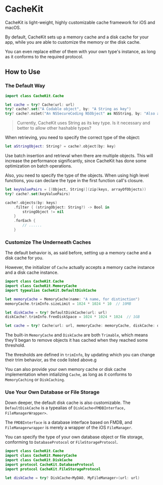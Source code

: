 # CacheKit

CacheKit is light-weight, highly customizable cache framework for iOS and macOS.

By default, CacheKit sets up a memory cache and a disk cache for your app, while you are able to customize the memory or the disk cache. 

You can even replace either of them with your own type's instance, as long as it conforms to the required protocol.

## How to Use

### The Default Way

```swift
import class CacheKit.Cache

let cache = try? Cache(url: url)
try? cache?.set("A Codable object", by: "A String as key")
try? cache?.nsSet("An NSSecureCoding NSObject" as NSString, by: "Also a String as key")
```

> Currently, CacheKit uses String as its key type. Is it necessary and better to allow other hashable types?

When retrieving, you need to specify the correct type of the object:

```swift
let aStringObject: String? = cache?.object(by: key)
```

Use batch insertion and retrieval when there are multiple objects. This will increase the performance significantly, since CacheKit has done some optimization on batch operations.

Also, you need to specify the type of the objects. When using high level functions, you can declare the type in the first function call's closure.

```swift
let keyValuePairs = [(Object, String)](zip(keys, arrayOfObjects))
try? cache?.set(keyValuePairs)

cache?.objects(by: keys)
    .filter { (stringObject: String?) -> Bool in
        stringObject != nil
    }
    .forEach {
        // ......
    }
```

### Customize The Underneath Caches

The default behavior is, as said before, setting up a memory cache and a disk cache for you.

However, the initializer of `Cache` actually accepts a memory cache instance and a disk cache instance.

```swift
import class CacheKit.Cache
import class CacheKit.MemoryCache
import typealias CacheKit.DefaultDiskCache

let memoryCache = MemoryCache(name: "A name, for distinction")
memoryCache.trimInfo.sizeLimit = 1024 * 1024 * 10  // 10MB

let diskCache = try? DefaultDiskCache(url: url)
diskCache?.trimInfo.freeDiskSpace = 1024 * 1024 * 1024  // 1GB

let cache = try? Cache(url: url, memoryCache: memoryCache, diskCache: diskCache)
```

The built-in `MemoryCache` and `DiskCache` are both `Trimable`, which means they'll began to remove objects it has cached when they reached some threshold.

The thresholds are defined in `trimInfo`, by updating which you can change their trim behavior, as the code listed above.g

You can also provide your own memory cache or disk cache implementation when intializing `Cache`, as long as it conforms to `MemoryCaching` or `DiskCaching`.

### Use Your Own Database or File Storage

Down deeper, the default disk cache is also customizable. The `DefaultDiskCache` is a typealias of `DiskCache<FMDBInterface, FileManagerWrapper>`.

The `FMDBInterface` is a database interface based on FMDB, and `FileManagerwrapper` is merely a wrapper of the iOS `FileManager`.

You can specify the type of your own database object or file storage, conforming to `DatabaseProtocol` or `FileStorageProtocol`.

```swift
import class CacheKit.Cache
import class CacheKit.MemoryCache
import class CacheKit.DiskCache
import protocol CacheKit.DatabaseProtocol
import protocol CacheKit.FileStorageProtocol

let diskCache = try? DiskCache<MyDAO, MyFileManager>(url: url)
```
